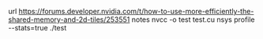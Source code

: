 url
https://forums.developer.nvidia.com/t/how-to-use-more-efficiently-the-shared-memory-and-2d-tiles/253551
notes
nvcc -o test test.cu
nsys profile --stats=true ./test